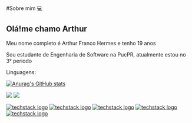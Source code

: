 #Sobre mim
💻
<h2>Olá!me chamo Arthur</h2>
<p>Meu nome completo é Arthur Franco Hermes e tenho 19 anos</p>
<p>Sou estudante de Engenharia de Software na PucPR, atualmente estou no 3° periodo</p>

<p>Linguagens:</p>

[![Anurag's GitHub stats](https://github-readme-stats.vercel.app/api?username=ArthurHermes)](https://github.com/anuraghazra/github-readme-stats)


[<img src="https://img.shields.io/badge/linkedin-%230077B5.svg?&style=for-the-badge&logo=linkedin&logoColor=white" />](https://www.linkedin.com/in/USERNAME/) [<img src = "https://img.shields.io/badge/instagram-%23E4405F.svg?&style=for-the-badge&logo=instagram&logoColor=white">](https://www.instagram.com/arthur.fhermes/)


[![techstack logo](https://readme-components.vercel.app/api?component=logo&logo=Html)](https://github.com/harish-sethuraman/readme-components)
[![techstack logo](https://readme-components.vercel.app/api?component=logo&logo=Css)](https://github.com/harish-sethuraman/readme-components)
[![techstack logo](https://readme-components.vercel.app/api?component=logo&logo=Java)](https://github.com/harish-sethuraman/readme-components)
[![techstack logo](https://readme-components.vercel.app/api?component=logo&logo=Php)](https://github.com/harish-sethuraman/readme-components)
[![techstack logo](https://readme-components.vercel.app/api?component=logo&logo=SQL)](https://github.com/harish-sethuraman/readme-components)



